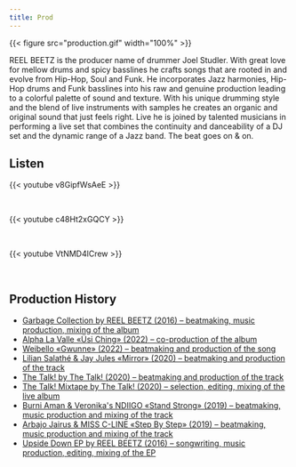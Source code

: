 ```yaml
---
title: Prod
---
```


{{< figure src="production.gif" width="100%" >}}

REEL BEETZ is the producer name of drummer Joel Studler. With great love for mellow drums and spicy basslines he crafts songs that are rooted in and evolve from Hip-Hop, Soul and Funk. He incorporates Jazz harmonies, Hip-Hop drums and Funk basslines into his raw and genuine production leading to a colorful palette of sound and texture. With his unique drumming style and the blend of live instruments with samples he creates an organic and original sound that just feels right. Live he is joined by talented musicians in performing a live set that combines the continuity and danceability of a DJ set and the dynamic range of a Jazz band. The beat goes on & on.

## Listen

{{< youtube v8GipfWsAeE >}}

&nbsp;

{{< youtube c48Ht2xGQCY >}}

&nbsp;

{{< youtube VtNMD4lCrew >}}

&nbsp;

## Production History

- [Garbage Collection by REEL BEETZ (2016) – beatmaking, music production, mixing of the album](https://reelbeetz.ch/garbage-collection/)
- [Alpha La Valle «Üsi Ching» (2022) – co-production of the album](https://www.alphalavalle.ch/)
- [Weibello «Gwunne» (2022) – beatmaking and production of the song](https://reelbeetz.ch/gwunne/)
- [Lilian Salathé & Jay Jules «Mirror» (2020) – beatmaking and production of the track](https://reelbeetz.ch/mirror/)
- [The Talk! by The Talk! (2020) – beatmaking and production of the track](https://reelbeetz.ch/thetalk/)
- [The Talk! Mixtape by The Talk! (2020) – selection, editing, mixing of the live album](https://reelbeetz.ch/thetalk-mixtape-2020/)
- [Burni Aman & Veronika's NDIIGO «Stand Strong» (2019) – beatmaking, music production and mixing of the track](https://reelbeetz.ch/standstrong/)
- [Arbajo Jairus & MISS C-LINE «Step By Step» (2019) – beatmaking, music production and mixing of the track](https://reelbeetz.ch/stepbystep/)
- [Upside Down EP by REEL BEETZ (2016) – songwriting, music production, editing, mixing of the EP](https://reelbeetz.ch/upsidedown/)
